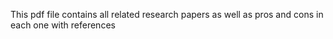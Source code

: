 This pdf file contains all related research papers as well as pros and cons in each one with references

